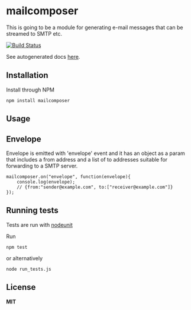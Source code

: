 # mailcomposer

This is going to be a module for generating e-mail messages that can be
streamed to SMTP etc.

[![Build Status](https://secure.travis-ci.org/andris9/mailcomposer.png)](http://travis-ci.org/andris9/mailcomposer)

See autogenerated docs [here](http://www.node.ee/mcdoc/).

## Installation

Install through NPM

    npm install mailcomposer

## Usage


## Envelope

Envelope is emitted with 'envelope' event and it has an object as a param
that includes a from address and a list of to addresses suitable for forwarding
to a SMTP server.

    mailcomposer.on("envelope", function(envelope){
        console.log(envelope);
        // {from:"sender@example.com", to:["receiver@example.com"]}
    });


## Running tests

Tests are run with [nodeunit](https://github.com/caolan/nodeunit)

Run

    npm test

or alternatively

    node run_tests.js

## License

**MIT**